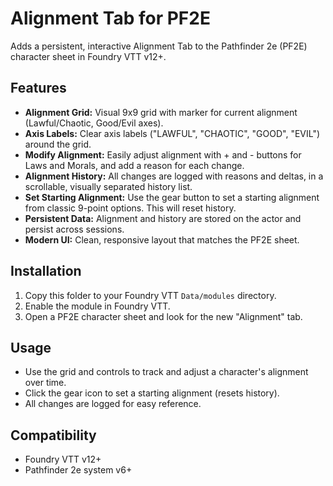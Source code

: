 
# Alignment Tab for PF2E

Adds a persistent, interactive Alignment Tab to the Pathfinder 2e (PF2E) character sheet in Foundry VTT v12+.

## Features

- **Alignment Grid:** Visual 9x9 grid with marker for current alignment (Lawful/Chaotic, Good/Evil axes).
- **Axis Labels:** Clear axis labels ("LAWFUL", "CHAOTIC", "GOOD", "EVIL") around the grid.
- **Modify Alignment:** Easily adjust alignment with + and - buttons for Laws and Morals, and add a reason for each change.
- **Alignment History:** All changes are logged with reasons and deltas, in a scrollable, visually separated history list.
- **Set Starting Alignment:** Use the gear button to set a starting alignment from classic 9-point options. This will reset history.
- **Persistent Data:** Alignment and history are stored on the actor and persist across sessions.
- **Modern UI:** Clean, responsive layout that matches the PF2E sheet.

## Installation

1. Copy this folder to your Foundry VTT `Data/modules` directory.
2. Enable the module in Foundry VTT.
3. Open a PF2E character sheet and look for the new "Alignment" tab.

## Usage

- Use the grid and controls to track and adjust a character's alignment over time.
- Click the gear icon to set a starting alignment (resets history).
- All changes are logged for easy reference.

## Compatibility

- Foundry VTT v12+
- Pathfinder 2e system v6+
